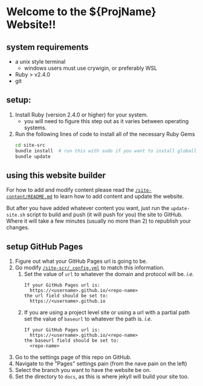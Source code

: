 # Welcome to the ${ProjName} Website!!

## system requirements

- a unix style terminal
  - windows users must use crywigin, or preferably WSL
- Ruby > v2.4.0
- git

## setup:

 1. Install Ruby (version 2.4.0 or higher) for your system.
    - you will need to figure this step out as it varies between operating systems.
 2. Run the following lines of code to install all of the necessary Ruby Gems
    ```bash
    cd site-src
    bundle install  # run this with sudo if you want to install globally
    bundle update
    ```
## using this website builder
For how to add and modify content 
 please read the [`/site-content/README.md`](./site-content/README.md)
 to learn how to add content and update the website.

But after you have added whatever content you want, just run the `update-site.sh` script 
 to build and push (it will push for you) the site to GitHub.
Where it will take a few minutes (usually no more than 2) to republish your changes.

## setup GitHub Pages

 1. Figure out what your GitHub Pages url is going to be.
 2. Go modify [`/site-scr/_config.yml`](./site-scr/_config.yml) to match this information.
     1. Set the value of `url` to whatever the domain and protocol will be. _i.e._
        ```
        If your GitHub Pages url is:
          https://<username>.github.io/<repo-name>
        the url field should be set to:
          https://<username>.github.io
        ```
     2. If you are using a project level site or using a url with a partial path 
         set the value of `baseurl` to whatever the path is. _i.e._
        ```
        If your GitHub Pages url is:
          https://<username>.github.io/<repo-name>
        the baseurl field should be set to:
          <repo-name>
        ```
 3. Go to the settings page of this repo on GitHub.
 4. Navigate to the "Pages" settings pain (from the nave pain on the left)
 5. Select the branch you want to have the website be on.
 6. Set the directory to `docs`, as this is where jekyll will build your site too.
